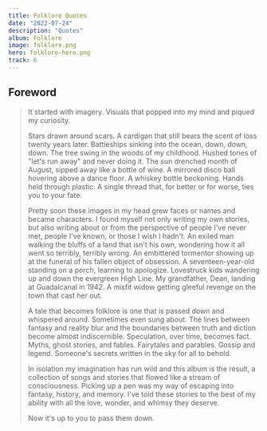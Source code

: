 ```yaml
---
title: Folklore Quotes
date: "2022-07-24"
description: "Quotes"
album: Folklore
image: folklore.png
hero: folklore-hero.png
track: 6
---
```



## Foreword

<blockquote>

It started with imagery. Visuals that popped into my mind and piqued my curiosity.

Stars drawn around scars. A cardigan that still bears the scent of loss twenty years later. Battleships sinking into the ocean, down, down, down. The tree swing in the woods of my childhood. Hushed tones of "let's run away" and never doing it. The sun drenched month of August, sipped away like a bottle of wine. A mirrored disco ball hovering above a dance floor. A whiskey bottle beckoning. Hands held through plastic. A single thread that, for better or for worse, ties you to your fate.

Pretty soon these images in my head grew faces or names and became characters. I found myself not only writing my own stories, but also writing about or from the perspective of people I've never met, people I've known, or those I wish I hadn't. An exiled man walking the bluffs of a land that isn't his own, wondering how it all went so terribly, terribly wrong. An embittered tormentor showing up at the funeral of his fallen object of obsession. A seventeen-year-old standing on a porch, learning to apologize. Lovestruck kids wandering up and down the evergreen High Line. My grandfather, Dean, landing at Guadalcanal in 1942. A misfit widow getting gleeful revenge on the town that cast her out.

A tale that becomes folklore is one that is passed down and whispered around. Sometimes even sung about. The lines between fantasy and reality blur and the boundaries between truth and diction become almost indiscernible. Speculation, over time, becomes fact. Myths, ghost stories, and fables. Fairytales and parables. Gossip and legend. Someone's secrets written in the sky for all to behold.

In isolation my imagination has run wild and this album is the result, a collection of songs and stories that flowed like a stream of consciousness. Picking up a pen was my way of escaping into fantasy, history, and memory. I've told these stories to the best of my ability with all the love, wonder, and whimsy they deserve.

Now it's up to you to pass them down.
</blockquote>
